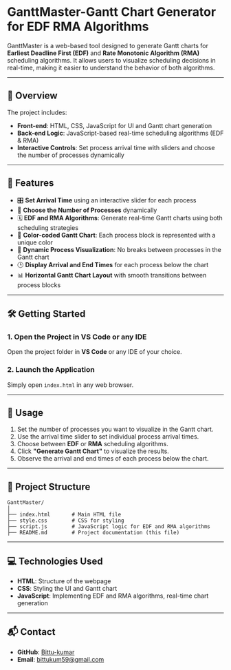 # GanttMaster-Gantt Chart Generator for EDF RMA Algorithms

GanttMaster is a web-based tool designed to generate Gantt charts for **Earliest Deadline First (EDF)** and **Rate Monotonic Algorithm (RMA)** scheduling algorithms. It allows users to visualize scheduling decisions in real-time, making it easier to understand the behavior of both algorithms.

---

## 🚀 Overview

The project includes:

- **Front-end**: HTML, CSS, JavaScript for UI and Gantt chart generation  
- **Back-end Logic**: JavaScript-based real-time scheduling algorithms (EDF & RMA)  
- **Interactive Controls**: Set process arrival time with sliders and choose the number of processes dynamically

---

## 🎯 Features

- 🎛 **Set Arrival Time** using an interactive slider for each process  
- 🔢 **Choose the Number of Processes** dynamically  
- 🗓 **EDF and RMA Algorithms**: Generate real-time Gantt charts using both scheduling strategies  
- 🌈 **Color-coded Gantt Chart**: Each process block is represented with a unique color  
- 🔗 **Dynamic Process Visualization**: No breaks between processes in the Gantt chart  
- 🕒 **Display Arrival and End Times** for each process below the chart  
- 📊 **Horizontal Gantt Chart Layout** with smooth transitions between process blocks  

---

## 🛠 Getting Started

### 1. Open the Project in VS Code or any IDE
Open the project folder in **VS Code** or any IDE of your choice.

### 2. Launch the Application
Simply open `index.html` in any web browser.

---

## 📌 Usage

1. Set the number of processes you want to visualize in the Gantt chart.  
2. Use the arrival time slider to set individual process arrival times.  
3. Choose between **EDF** or **RMA** scheduling algorithms.  
4. Click **"Generate Gantt Chart"** to visualize the results.  
5. Observe the arrival and end times of each process below the chart.

---

## 📂 Project Structure

```
GanttMaster/
│
├── index.html       # Main HTML file
├── style.css        # CSS for styling
├── script.js        # JavaScript logic for EDF and RMA algorithms
├── README.md        # Project documentation (this file)
```

---

## 💻 Technologies Used

- **HTML**: Structure of the webpage  
- **CSS**: Styling the UI and Gantt chart  
- **JavaScript**: Implementing EDF and RMA algorithms, real-time chart generation  

---

## 📬 Contact

- **GitHub**: [Bittu-kumar](https://github.com/Bittu-kumar143)  
- **Email**: [bittukum59@gmail.com](mailto:bittukum59@gmail.com)
